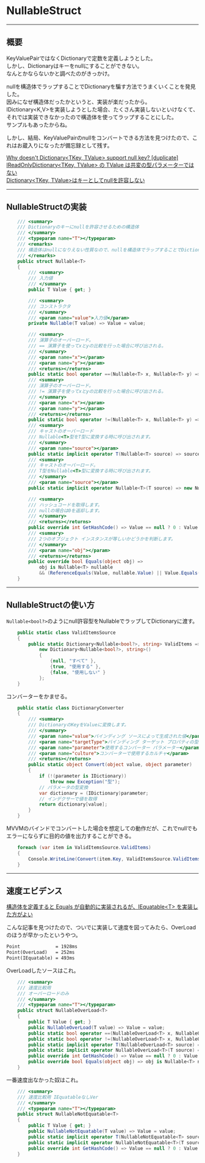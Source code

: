 # NullableStruct

---

## 概要

KeyValuePairではなくDictionaryで定数を定義しようとした。  
しかし、Dictionaryはキーをnullにすることができない。  
なんとかならないかと調べたのがきっかけ。  

nullを構造体でラップすることでDictionaryを騙す方法でうまくいくことを発見した。  
因みになぜ構造体だったかというと、実装が楽だったから。  
IDictionary\<K,V>を実装しようとした場合、たくさん実装しないといけなくて、それでは実装できなかったので構造体を使ってラップすることにした。  
サンプルもあったからね。  

しかし、結局、KeyValuePairのnullをコンバートできる方法を見つけたので、これはお蔵入りになったが備忘録として残す。  

[Why doesn't Dictionary<TKey, TValue> support null key? [duplicate]](https://stackoverflow.com/questions/4632945/dictionary-with-null-key)  
[IReadOnlyDictionary<TKey, TValue> の TValue は共変の型パラメーターではない](https://qiita.com/chocolamint/items/9f13fe7e3c6343f898c2)  
[Dictionary<TKey, TValue>はキーとしてnullを許容しない](https://qiita.com/RyotaMurohoshi/items/03937297810e7c9aaf8b)  

---

## NullableStructの実装

``` C#
    /// <summary>
    /// Dictionaryのキーにnullを許容させるための構造体
    /// </summary>
    /// <typeparam name="T"></typeparam>
    /// <remarks>
    /// 構造体はnullになりえない性質なので、nullを構造体でラップすることでDictionaryを騙す。
    /// </remarks>
    public struct Nullable<T>
    {
        /// <summary>
        /// 入力値
        /// </summary>
        public T Value { get; }

        /// <summary>
        /// コンストラクタ
        /// </summary>
        /// <param name="value">入力値</param>
        private Nullable(T value) => Value = value;

        /// <summary>
        /// 演算子のオーバーロード。
        /// == 演算子を使ってxとyの比較を行った場合に呼び出される。
        /// </summary>
        /// <param name="x"></param>
        /// <param name="y"></param>
        /// <returns></returns>
        public static bool operator ==(Nullable<T> x, Nullable<T> y) => x.Equals(y);
        /// <summary>
        /// 演算子のオーバーロード。
        /// != 演算子を使ってxとyの比較を行った場合に呼び出される。
        /// </summary>
        /// <param name="x"></param>
        /// <param name="y"></param>
        /// <returns></returns>
        public static bool operator !=(Nullable<T> x, Nullable<T> y) => !x.Equals(y);
        /// <summary>
        /// キャストのオーバーロード
        /// Nullable<T>型をT型に変換する時に呼び出されます。
        /// </summary>
        /// <param name="source"></param>
        public static implicit operator T(Nullable<T> source) => source.Value;
        /// <summary>
        /// キャストのオーバーロード。
        /// T型をNullable<T>型に変換する時に呼び出されます。
        /// </summary>
        /// <param name="source"></param>
        public static implicit operator Nullable<T>(T source) => new Nullable<T>(source);

        /// <summary>
        /// ハッシュコードを取得します。
        /// nullの場合は0を返却します。
        /// </summary>
        /// <returns></returns>
        public override int GetHashCode() => Value == null ? 0 : Value.GetHashCode();
        /// <summary>
        /// 2つのオブジェクト インスタンスが等しいかどうかを判断します。
        /// </summary>
        /// <param name="obj"></param>
        /// <returns></returns>
        public override bool Equals(object obj) => 
            obj is Nullable<T> nullable
            && (ReferenceEquals(Value, nullable.Value) || Value.Equals(nullable.Value));
    }
```

---

## NullableStructの使い方

`Nullable<bool?>`のようにnull許容型をNullableでラップしてDictionaryに渡す。  

``` C# : ItemsSource
    public static class ValidItemsSource
    {
        public static Dictionary<Nullable<bool?>, string> ValidItems =>
            new Dictionary<Nullable<bool?>, string>()
            {
                {null, "すべて" },
                {true, "使用する" },
                {false, "使用しない" }
            };
    }
```

コンバーターをかませる。  

``` C# : Converter
    public static class DictionaryConverter
    {
        /// <summary>
        /// DictionaryのKeyをValueに変換します。
        /// </summary>
        /// <param name="value">バインディング ソースによって生成された値</param>
        /// <param name="targetType">バインディング ターゲット プロパティの型</param>
        /// <param name="parameter">使用するコンバーター パラメーター</param>
        /// <param name="culture">コンバーターで使用するカルチャ</param>
        /// <returns></returns>
        public static object Convert(object value, object parameter)
        {
            if (!(parameter is IDictionary))
                throw new Exception("型");
            // パラメータの型変換
            var dictionary = (IDictionary)parameter;
            // インデクサーで値を取得
            return dictionary[value];
        }
    }
```

MVVMのバインドでコンバートした場合を想定しての動作だが、これでnullでもエラーにならずに目的の値を出力することができる。  

``` C#
    foreach (var item in ValidItemsSource.ValidItems)
    {
        Console.WriteLine(Convert(item.Key, ValidItemsSource.ValidItems));
    }
```

---

## 速度エビデンス

[構造体を定義すると Equals が自動的に実装されるが、IEquatable\<T> を実装した方がよい](http://noriok.hatenadiary.jp/entry/2017/07/17/233146)  

こんな記事を見つけたので、ついでに実装して速度を図ってみたら、OverLoadのほうが早かったというやつ。  

``` txt
Point             = 1928ms
Point(OverLoad)   = 252ms
Point(IEquatable) = 493ms
```

OverLoadしたソースはこれ。  

``` C#
    /// <summary>
    /// 速度比較用
    /// オーバーロードのみ
    /// </summary>
    /// <typeparam name="T"></typeparam>
    public struct NullableOverLoad<T>
    {
        public T Value { get; }
        public NullableOverLoad(T value) => Value = value;
        public static bool operator ==(NullableOverLoad<T> x, NullableOverLoad<T> y) => x.Equals(y);
        public static bool operator !=(NullableOverLoad<T> x, NullableOverLoad<T> y) => !x.Equals(y);
        public static implicit operator T(NullableOverLoad<T> source) => source.Value;
        public static implicit operator NullableOverLoad<T>(T source) => new NullableOverLoad<T>(source);
        public override int GetHashCode() => Value == null ? 0 : Value.GetHashCode();
        public override bool Equals(object obj) => obj is Nullable<T> nullable && Equals(nullable);
    }
```

一番速度出なかった奴はこれ。  

``` C#
    /// <summary>
    /// 速度比較用 IEquatableなしVer
    /// </summary>
    /// <typeparam name="T"></typeparam>
    public struct NullableNotEquatable<T>
    {
        public T Value { get; }
        public NullableNotEquatable(T value) => Value = value;
        public static implicit operator T(NullableNotEquatable<T> source) => source.Value;
        public static implicit operator NullableNotEquatable<T>(T source) => new NullableNotEquatable<T>(source);
        public override int GetHashCode() => Value == null ? 0 : Value.GetHashCode();
    }
```

